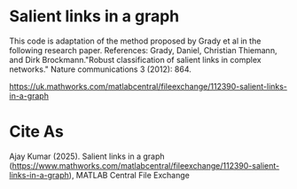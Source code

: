 # Salient links in a graph
This code is adaptation of the method proposed by Grady et al in the following research paper. References: Grady, Daniel, Christian Thiemann, and Dirk Brockmann."Robust classification of salient links in complex networks." Nature communications 3 (2012): 864.

https://uk.mathworks.com/matlabcentral/fileexchange/112390-salient-links-in-a-graph

# Cite As
Ajay Kumar (2025). Salient links in a graph (https://www.mathworks.com/matlabcentral/fileexchange/112390-salient-links-in-a-graph), MATLAB Central File Exchange
